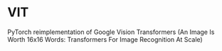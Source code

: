 # VIT
PyTorch reimplementation of Google Vision Transformers (An Image Is Worth 16x16 Words: Transformers For Image Recognition At Scale)
